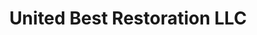 ---
title: "United Best Restoration LLC"
url: /phoenix/united-best-restoration-llc/
shop: Allgemein
---